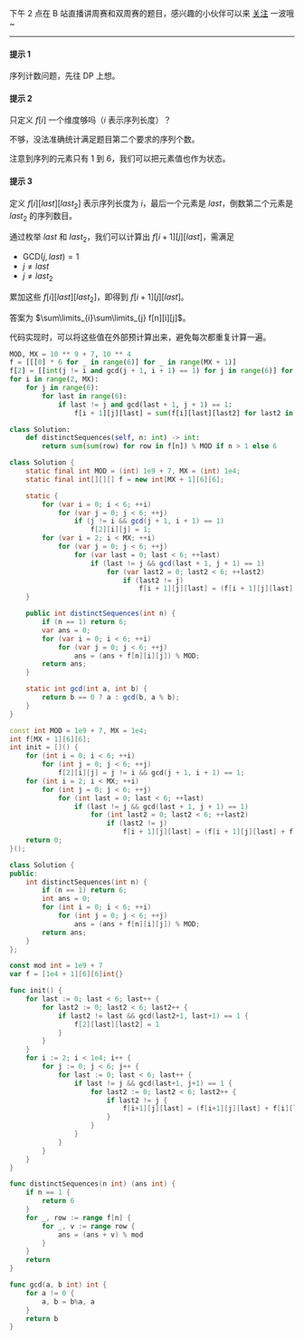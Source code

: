 下午 2 点在 B 站直播讲周赛和双周赛的题目，感兴趣的小伙伴可以来 [关注](https://space.bilibili.com/206214/dynamic) 一波哦~

---

#### 提示 1

序列计数问题，先往 DP 上想。

#### 提示 2

只定义 $f[i]$ 一个维度够吗（$i$ 表示序列长度）？

不够，没法准确统计满足题目第二个要求的序列个数。

注意到序列的元素只有 $1$ 到 $6$，我们可以把元素值也作为状态。

#### 提示 3

定义 $f[i][\textit{last}][\textit{last}_2]$ 表示序列长度为 $i$，最后一个元素是 $\textit{last}$，倒数第二个元素是 $\textit{last}_2$ 的序列数目。

通过枚举 $\textit{last}$ 和 $\textit{last}_2$，我们可以计算出 $f[i+1][j][\textit{last}]$，需满足

- $\text{GCD}(j,\textit{last})=1$
- $j\ne \textit{last}$
- $j\ne \textit{last}_2$

累加这些 $f[i][\textit{last}][\textit{last}_2]$，即得到 $f[i+1][j][\textit{last}]$。

答案为 $\sum\limits_{i}\sum\limits_{j} f[n][i][j]$。

代码实现时，可以将这些值在外部预计算出来，避免每次都重复计算一遍。

```Python [sol1-Python3]
MOD, MX = 10 ** 9 + 7, 10 ** 4
f = [[[0] * 6 for _ in range(6)] for _ in range(MX + 1)]
f[2] = [[int(j != i and gcd(j + 1, i + 1) == 1) for j in range(6)] for i in range(6)]
for i in range(2, MX):
    for j in range(6):
        for last in range(6):
            if last != j and gcd(last + 1, j + 1) == 1:
                f[i + 1][j][last] = sum(f[i][last][last2] for last2 in range(6) if last2 != j) % MOD

class Solution:
    def distinctSequences(self, n: int) -> int:
        return sum(sum(row) for row in f[n]) % MOD if n > 1 else 6
```

```java [sol1-Java]
class Solution {
    static final int MOD = (int) 1e9 + 7, MX = (int) 1e4;
    static final int[][][] f = new int[MX + 1][6][6];

    static {
        for (var i = 0; i < 6; ++i)
            for (var j = 0; j < 6; ++j)
                if (j != i && gcd(j + 1, i + 1) == 1)
                    f[2][i][j] = 1;
        for (var i = 2; i < MX; ++i)
            for (var j = 0; j < 6; ++j)
                for (var last = 0; last < 6; ++last)
                    if (last != j && gcd(last + 1, j + 1) == 1)
                        for (var last2 = 0; last2 < 6; ++last2)
                            if (last2 != j)
                                f[i + 1][j][last] = (f[i + 1][j][last] + f[i][last][last2]) % MOD;
    }

    public int distinctSequences(int n) {
        if (n == 1) return 6;
        var ans = 0;
        for (var i = 0; i < 6; ++i)
            for (var j = 0; j < 6; ++j)
                ans = (ans + f[n][i][j]) % MOD;
        return ans;
    }

    static int gcd(int a, int b) {
        return b == 0 ? a : gcd(b, a % b);
    }
}
```

```C++ [sol1-C++]
const int MOD = 1e9 + 7, MX = 1e4;
int f[MX + 1][6][6];
int init = []() {
    for (int i = 0; i < 6; ++i)
        for (int j = 0; j < 6; ++j)
            f[2][i][j] = j != i && gcd(j + 1, i + 1) == 1;
    for (int i = 2; i < MX; ++i)
        for (int j = 0; j < 6; ++j)
            for (int last = 0; last < 6; ++last)
                if (last != j && gcd(last + 1, j + 1) == 1)
                    for (int last2 = 0; last2 < 6; ++last2)
                        if (last2 != j)
                            f[i + 1][j][last] = (f[i + 1][j][last] + f[i][last][last2]) % MOD;
    return 0;
}();

class Solution {
public:
    int distinctSequences(int n) {
        if (n == 1) return 6;
        int ans = 0;
        for (int i = 0; i < 6; ++i)
            for (int j = 0; j < 6; ++j)
                ans = (ans + f[n][i][j]) % MOD;
        return ans;
    }
};
```

```go [sol1-Go]
const mod int = 1e9 + 7
var f = [1e4 + 1][6][6]int{}

func init() {
	for last := 0; last < 6; last++ {
		for last2 := 0; last2 < 6; last2++ {
			if last2 != last && gcd(last2+1, last+1) == 1 {
				f[2][last][last2] = 1
			}
		}
	}
	for i := 2; i < 1e4; i++ {
		for j := 0; j < 6; j++ {
			for last := 0; last < 6; last++ {
				if last != j && gcd(last+1, j+1) == 1 {
					for last2 := 0; last2 < 6; last2++ {
						if last2 != j {
							f[i+1][j][last] = (f[i+1][j][last] + f[i][last][last2]) % mod
						}
					}
				}
			}
		}
	}
}

func distinctSequences(n int) (ans int) {
	if n == 1 {
		return 6
	}
	for _, row := range f[n] {
		for _, v := range row {
			ans = (ans + v) % mod
		}
	}
	return
}

func gcd(a, b int) int {
	for a != 0 {
		a, b = b%a, a
	}
	return b
}
```
